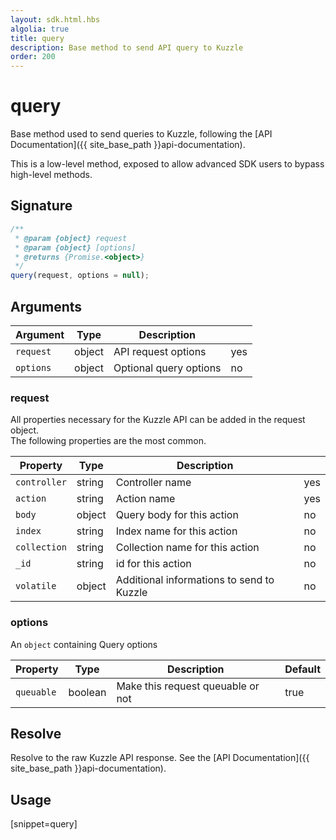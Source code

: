 ```yaml
---
layout: sdk.html.hbs
algolia: true
title: query
description: Base method to send API query to Kuzzle
order: 200
---
```


# query

Base method used to send queries to Kuzzle, following the [API Documentation]({{ site_base_path }}api-documentation).

<div class="alert alert-warning">
This is a low-level method, exposed to allow advanced SDK users to bypass high-level methods.
</div>

## Signature

```javascript
/**
 * @param {object} request
 * @param {object} [options]
 * @returns {Promise.<object>}
 */
query(request, options = null);
```

## Arguments

| Argument  | Type   | Description            | |
| --------- | ------ | ---------------------- | -------- |
| `request` | object | API request options    | yes      |
| `options` | object | Optional query options | no       |

### **request**

All properties necessary for the Kuzzle API can be added in the request object.  
The following properties are the most common.

| Property     | Type   | Description                               | |
| ------------ | ------ | ----------------------------------------- | -------- |
| `controller` | string | Controller name                           | yes      |
| `action`     | string | Action name                               | yes      |
| `body`       | object | Query body for this action                | no       |
| `index`      | string | Index name for this action                | no       |
| `collection` | string | Collection name for this action           | no       |
| `_id`        | string | id for this action                        | no       |
| `volatile`   | object | Additional informations to send to Kuzzle | no       |

### **options**

An `object` containing Query options

| Property   | Type    | Description                       | Default |
| ---------- | ------- | --------------------------------- | ------- |
| `queuable` | boolean | Make this request queuable or not | true    |

## Resolve

Resolve to the raw Kuzzle API response. See the [API Documentation]({{ site_base_path }}api-documentation).

## Usage

[snippet=query]
